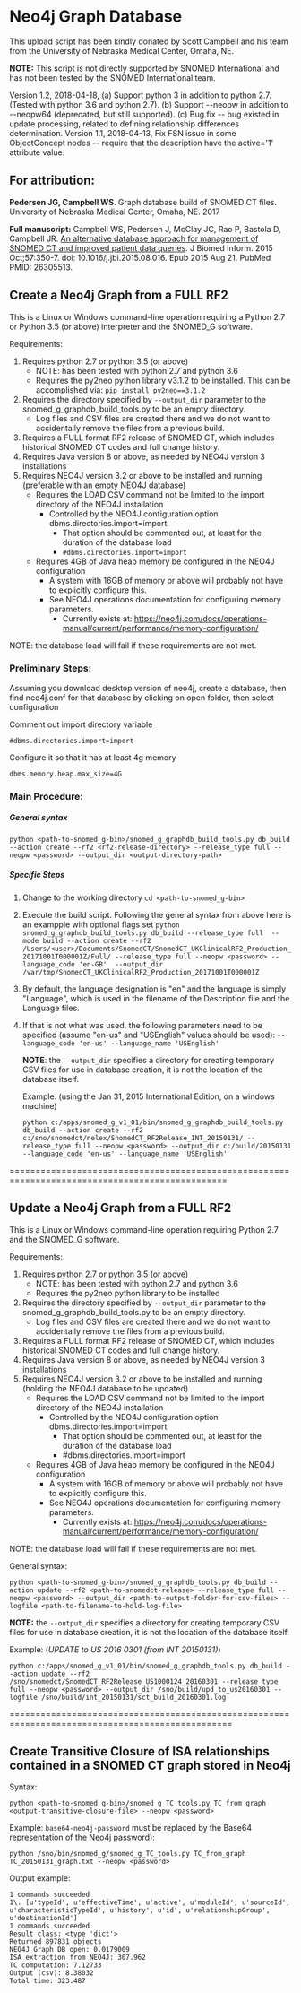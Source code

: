 # Neo4j Graph Database

This upload script has been kindly donated by Scott Campbell and his team from the University of Nebraska Medical Center, Omaha, NE.

**NOTE:** This script is not directly supported by SNOMED International and has not been tested by the SNOMED International team.

Version 1.2, 2018-04-18,
    (a) Support python 3 in addition to python 2.7.  (Tested with python 3.6 and python 2.7).
    (b) Support --neopw <password> in addition to --neopw64 <base64-password> (deprecated, but still supported).
    (c) Bug fix -- bug existed in update processing, related to defining relationship differences determination.
Version 1.1, 2018-04-13, Fix FSN issue in some ObjectConcept nodes -- require that the description have the active='1' attribute value.

## For attribution:

**Pedersen JG, Campbell WS**. Graph database build of SNOMED CT files. University of Nebraska Medical Center, Omaha, NE. 2017

**Full manuscript:** Campbell WS, Pedersen J, McClay JC, Rao P, Bastola D, Campbell JR. [An alternative database approach for management of SNOMED CT and improved patient data queries](https://www.ncbi.nlm.nih.gov/pubmed/26305513). J Biomed Inform. 2015 Oct;57:350-7\. doi: 10.1016/j.jbi.2015.08.016\. Epub 2015 Aug 21\. PubMed PMID: 26305513.

## Create a Neo4j Graph from a FULL RF2

This is a Linux or Windows command-line operation requiring a Python 2.7 or Python 3.5 (or above) interpreter and the SNOMED_G software.

Requirements:

1. Requires python 2.7 or python 3.5 (or above)
    - NOTE: has been tested with python 2.7 and python 3.6
    - Requires the py2neo python library v3.1.2 to be installed. This can be accomplished via:
    `pip install py2neo==3.1.2`
2. Requires the directory specified by `--output_dir` parameter to the snomed_g_graphdb_build_tools.py to be an empty directory.
    - Log files and CSV files are created there and we do not want to accidentally remove the files from a previous build.
3. Requires a FULL format RF2 release of SNOMED CT, which includes historical SNOMED CT codes and full change history.
4. Requires Java version 8 or above, as needed by NEO4J version 3 installations
5. Requires NEO4J version 3.2 or above to be installed and running (preferable with an empty NEO4J database)
    - Requires the LOAD CSV command not be limited to the import directory of the NEO4J installation
      - Controlled by the NEO4J configuration option dbms.directories.import=import
        - That option should be commented out, at least for the duration of the database load
        - `#dbms.directories.import=import`
    - Requires 4GB of Java heap memory be configured in the NEO4J configuration
      - A system with 16GB of memory or above will probably not have to explicitly configure this.
      - See NEO4J operations documentation for configuring memory parameters.
        - Currently exists at: https://neo4j.com/docs/operations-manual/current/performance/memory-configuration/

NOTE: the database load will fail if these requirements are not met.


### Preliminary Steps:

Assuming you download desktop version of neo4j, create a database, then find neo4j.conf for that database by clicking on open folder, then select configuration

Comment out import directory variable

`#dbms.directories.import=import`

Configure it so that it has at least 4g memory

`dbms.memory.heap.max_size=4G`

### Main Procedure:

##### General syntax

`python <path-to-snomed_g-bin>/snomed_g_graphdb_build_tools.py db_build --action create --rf2 <rf2-release-directory> --release_type full --neopw <password> --output_dir <output-directory-path>`

##### Specific Steps
1. Change to the working directory
     `cd <path-to-snomed_g-bin>`

2. Execute the build script. Following the general syntax from above here is an exampple with optional flags set
`python snomed_g_graphdb_build_tools.py db_build --release_type full  --mode build --action create --rf2 /Users/<user>/Documents/SnomedCT/SnomedCT_UKClinicalRF2_Production_20171001T000001Z/Full/ --release_type full --neopw <password> --language_code 'en-GB'  --output_dir /var/tmp/SnomedCT_UKClinicalRF2_Production_20171001T000001Z `

3. By default, the language designation is "en" and the language is simply "Language", which is used in the filename of the Description file and the Language files.

3. If that is not what was used, the following parameters need to be specified (assume "en-us" and "USEnglish" values should be used):
`--language_code 'en-us' --language_name 'USEnglish'`

    **NOTE**: the `--output_dir` specifies a directory for creating temporary CSV files for use in database creation, it is not the location of the database itself.

    Example: (using the Jan 31, 2015 International Edition, on a windows machine)

    `python c:/apps/snomed_g_v1_01/bin/snomed_g_graphdb_build_tools.py db_build --action create --rf2 c:/sno/snomedct/nelex/SnomedCT_RF2Release_INT_20150131/ --release_type full --neopw <password> --output_dir c:/build/20150131 --language_code 'en-us' --language_name 'USEnglish'`

================================================================================================

## Update a Neo4j Graph from a FULL RF2

This is a Linux or Windows command-line operation requiring Python 2.7 and the SNOMED_G software.

Requirements:

1. Requires python 2.7 or python 3.5 (or above)
    - NOTE: has been tested with python 2.7 and python 3.6
    - Requires the py2neo python library to be installed
2. Requires the directory specified by `--output_dir` parameter to the snomed_g_graphdb_build_tools.py to be an empty directory.
    - Log files and CSV files are created there and we do not want to accidentally remove the files from a previous build.
3. Requires a FULL format RF2 release of SNOMED CT, which includes historical SNOMED CT codes and full change history.
4. Requires Java version 8 or above, as needed by NEO4J version 3 installations
5. Requires NEO4J version 3.2 or above to be installed and running (holding the NEO4J database to be updated)
    - Requires the LOAD CSV command not be limited to the import directory of the NEO4J installation
      - Controlled by the NEO4J configuration option dbms.directories.import=import
        - That option should be commented out, at least for the duration of the database load
        - #dbms.directories.import=import
    - Requires 4GB of Java heap memory be configured in the NEO4J configuration
      - A system with 16GB of memory or above will probably not have to explicitly configure this.
      - See NEO4J operations documentation for configuring memory parameters.
        - Currently exists at: https://neo4j.com/docs/operations-manual/current/performance/memory-configuration/

NOTE: the database load will fail if these requirements are not met.

General syntax:

`python <path-to-snomed_g-bin>/snomed_g_graphdb_tools.py db_build --action update --rf2 <path-to-snomedct-release> --release_type full --neopw <password> --output_dir <path-to-output-folder-for-csv-files> --logfile <path-to-filename-to-hold-log-file>`

**NOTE:** the `--output_dir` specifies a directory for creating temporary CSV files for use in database creation, it is not the location of the database itself.

Example: (_UPDATE to US 2016 0301 (from INT 20150131)_)

`python c:/apps/snomed_g_v1_01/bin/snomed_g_graphdb_tools.py db_build --action update --rf2 /sno/snomedct/SnomedCT_RF2Release_US1000124_20160301 --release_type full --neopw <password> --output_dir /sno/build/upd_to_us20160301 --logfile /sno/build/int_20150131/sct_build_20160301.log`

=================================================================================================

## Create Transitive Closure of ISA relationships contained in a SNOMED CT graph stored in Neo4j

Syntax:

`python <path-to-snomed_g-bin>/snomed_g_TC_tools.py TC_from_graph <output-transitive-closure-file> --neopw <password>`

Example: `base64-neo4j-password` must be replaced by the Base64 representation of the Neo4j password):

`python /sno/bin/snomed_g/snomed_g_TC_tools.py TC_from_graph TC_20150131_graph.txt --neopw <password>`

Output example:

```
1 commands succeeded
1\. [u'typeId', u'effectiveTime', u'active', u'moduleId', u'sourceId', u'characteristicTypeId', u'history', u'id', u'relationshipGroup', u'destinationId']
1 commands succeeded
Result class: <type 'dict'>
Returned 897831 objects
NEO4J Graph DB open: 0.0179009
ISA extraction from NEO4J: 307.962
TC computation: 7.12733
Output (csv): 8.38032
Total time: 323.487
```
